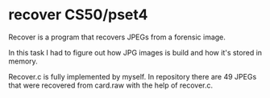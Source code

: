 # recover CS50/pset4
Recover is a program that recovers JPEGs from a forensic image.

In this task I had to figure out how JPG images is build 
and how it's stored in memory.

Recover.c is fully implemented by myself. In repository there are 49 JPEGs that were recovered from card.raw with the help of recover.c.
